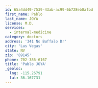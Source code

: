 ```yaml
---
id: 65a4dd49-7539-43ab-ac99-6b728eb0afbd
first_name: Pablo
last_name: JOYA
license: M.D.
services:
  - internal-medicine
category: doctors
address: '341 No Buffalo Dr'
city: 'Las Vegas'
state: NV
zip: '89145'
phone: 702-386-6167
title: 'Pablo JOYA'
_geoloc:
  lng: -115.26791
  lat: 36.167731
---
```

